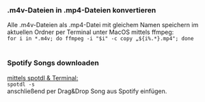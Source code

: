 ### .m4v-Dateien in .mp4-Dateien konvertieren
Alle .m4v-Dateien als .mp4-Datei mit gleichem Namen speichern im aktuellen Ordner per Terminal unter MacOS mittels ffmpeg: <br>
```for i in *.m4v; do ffmpeg -i "$i" -c copy „${i%.*}.mp4"; done```<br>
<br>
### Spotify Songs downloaden
[mittels spotdl & Terminal:](https://github.com/ritiek/spotify-downloader)<br>
```spotdl -s```<br>
anschließend per Drag&Drop Song aus Spotify einfügen.<br>

